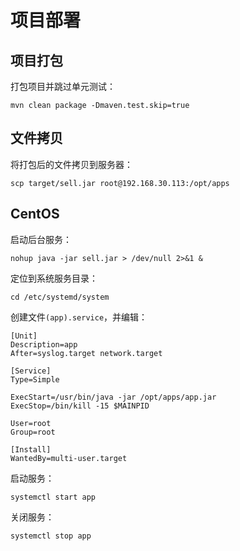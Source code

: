 # 项目部署

## 项目打包

打包项目并跳过单元测试：

```shell
mvn clean package -Dmaven.test.skip=true
```

## 文件拷贝

将打包后的文件拷贝到服务器：

```shell
scp target/sell.jar root@192.168.30.113:/opt/apps
```

## CentOS

启动后台服务：

```shell
nohup java -jar sell.jar > /dev/null 2>&1 &
```

定位到系统服务目录：

```shell
cd /etc/systemd/system
```

创建文件`(app).service`，并编辑：

```shell
[Unit]
Description=app
After=syslog.target network.target

[Service]
Type=Simple

ExecStart=/usr/bin/java -jar /opt/apps/app.jar
ExecStop=/bin/kill -15 $MAINPID

User=root
Group=root

[Install]
WantedBy=multi-user.target
```

启动服务：

```shell
systemctl start app
```

关闭服务：

```shell
systemctl stop app
```